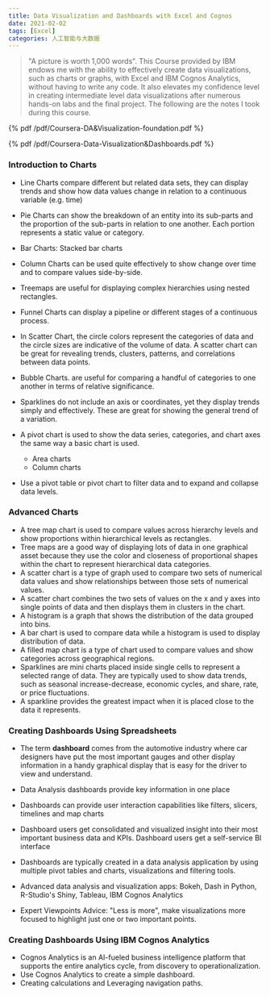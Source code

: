 ```yaml
---
title: Data Visualization and Dashboards with Excel and Cognos
date: 2021-02-02
tags: [Excel]
categories: 人工智能与大数据
---
```


> "A picture is worth 1,000 words". This Course provided by IBM endows me with the ability to effectively create data visualizations, such as charts or graphs, with Excel and IBM Cognos Analytics, without having to write any code. It also elevates my confidence level in creating intermediate level data visualizations after numerous hands-on labs and the final project. The following are the notes I took during this course.

<!--more-->

{% pdf /pdf/Coursera-DA&Visualization-foundation.pdf %}

{% pdf /pdf/Coursera-Data-Visualization&Dashboards.pdf %}

### Introduction to Charts

- Line Charts compare different but related data sets, they can display trends and show how data values change in relation to a continuous variable (e.g. time)
- Pie Charts can show the breakdown of an entity into its sub-parts and the proportion of the sub-parts in relation to one another. Each portion represents a static value or category.
- Bar Charts: Stacked bar charts
- Column Charts can be used quite effectively to show change over time and to compare values side-by-side.
- Treemaps are useful for displaying complex hierarchies using nested rectangles.
- Funnel Charts can display a pipeline or different stages of a continuous process.
- In Scatter Chart, the circle colors represent the categories of data and the circle sizes are indicative of the volume of data. A scatter chart can be great for revealing trends, clusters, patterns, and correlations between data points. 
- Bubble Charts. are useful for comparing a handful of categories to one another in terms of relative significance.
- Sparklines do not include an axis or coordinates, yet they display trends simply and effectively. These are great for showing the general trend of a variation. 

- A pivot chart is used to show the data series, categories, and chart axes the same way a basic chart is used.
  - Area charts
  - Column charts
- Use a pivot table or pivot chart to filter data and to expand and collapse data levels.

### Advanced Charts

- A tree map chart is used to compare values across hierarchy levels and show proportions within hierarchical levels as rectangles. 
- Tree maps are a good way of displaying lots of data in one graphical asset because they use the color and closeness of proportional shapes within the chart to represent hierarchical data categories.
- A scatter chart is a type of graph used to compare two sets of numerical data values and show relationships between those sets of numerical values.  
- A scatter chart combines the two sets of values on the x and y axes into single points of data and then displays them in clusters in the chart.
- A histogram is a graph that shows the distribution of the data grouped into bins. 
- A bar chart is used to compare data while a histogram is used to display distribution of data.
- A filled map chart is a type of chart used to compare values and show categories across geographical regions.
- Sparklines are mini charts placed inside single cells to represent a selected range of data. They are typically used to show data trends, such as seasonal increase-decrease, economic cycles, and share, rate, or price fluctuations.
- A sparkline provides the greatest impact when it is placed close to the data it represents.

### Creating Dashboards Using Spreadsheets

- The term **dashboard** comes from the automotive industry where car designers have put the most important gauges and other display information in a handy graphical display that is easy for the driver to view and understand.
- Data Analysis dashboards provide key information in one place
- Dashboards can provide user interaction capabilities like filters, slicers, timelines and map charts
- Dashboard users get consolidated and visualized insight into their most important business data and KPIs. Dashboard users get a self-service BI interface
- Dashboards are typically created in a data analysis application by using multiple pivot tables and charts, visualizations and filtering tools.

- Advanced data analysis and visualization apps: Bokeh, Dash in Python, R-Studio's Shiny, Tableau, IBM Cognos Analytics
- Expert Viewpoints Advice: "Less is more", make visualizations more focused to highlight just one or two important points.

### Creating Dashboards Using IBM Cognos Analytics

- Cognos Analytics is an AI-fueled business intelligence platform that supports the entire analytics cycle, from discovery to operationalization.
- Use Cognos Analytics to create a simple dashboard.
- Creating calculations and Leveraging navigation paths.